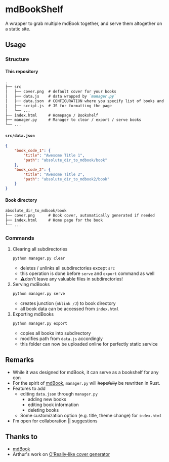 # mdBookShelf

A wrapper to grab multiple mdBook together, and serve them altogether on a static site.

## Usage
### Structure

#### This repository
```md
.
├── src
│   ├── cover.png  # default cover for your books
│   ├── data.js    # data wrapped by `manager.py`
│   ├── data.json  # CONFIGURATION where you specify list of books and their directory
│   ├── script.js  # JS for formatting the page
│   └── ...
├── index.html     # Homepage / Bookshelf
├── manager.py     # Manager to clear / export / serve books
└── ...
```

#### `src/data.json`
```json
{
    "book_code_1": {
        "title": "Awesome Title 1", 
        "path": "absolute_dir_to_mdbook/book"
    },
    "book_code_2": {
        "title": "Awesome Title 2", 
        "path": "absolute_dir_to_mdbook2/book"
    }
}
```
#### Book directory
```md
absolute_dir_to_mdbook/book
├── cover.png      # Book cover, automatically generated if needed
├── index.html     # Home page for the book
└── ...
```


### Commands
1. Clearing all subdirectories
   ```py
   python manager.py clear
   ```
   - deletes / unlinks all subdirectories except `src`
   - this operation is done before `serve` and `export` command as well
   - ⚠️don't leave any valuable files in subdirectories!
2. Serving mdBooks
   ```py
   python manager.py serve
   ```
   - creates junction (`mklink /J`) to book directory
   - all book data can be accessed from `index.html` 
3. Exporting mdBooks
   ```py
   python manager.py export
   ```
   - copies all books into subdirectory
   - modifies path from `data.js` accordingly
   - this folder can now be uploaded online for perfectly static service 



## Remarks
- While it was designed for mdBook, it can serve as a bookshelf for any con
- For the spirit of [mdBook](https://github.com/rust-lang/mdBook), `manager.py` will ~~hopefully~~ be rewritten in Rust. 
- Features to add
  - editing `data.json` through `manager.py`
    - adding new books
    - editing book information
    - deleting books
  - Some customization option (e.g. title, theme change) for `index.html`
- I'm open for collaboration || suggestions

## Thanks to
- [mdBook](https://github.com/rust-lang/mdBook)
- Arthur's work on [O'Really-like cover generator](https://github.com/ArthurBeaulieu/ORlyGenerator)
